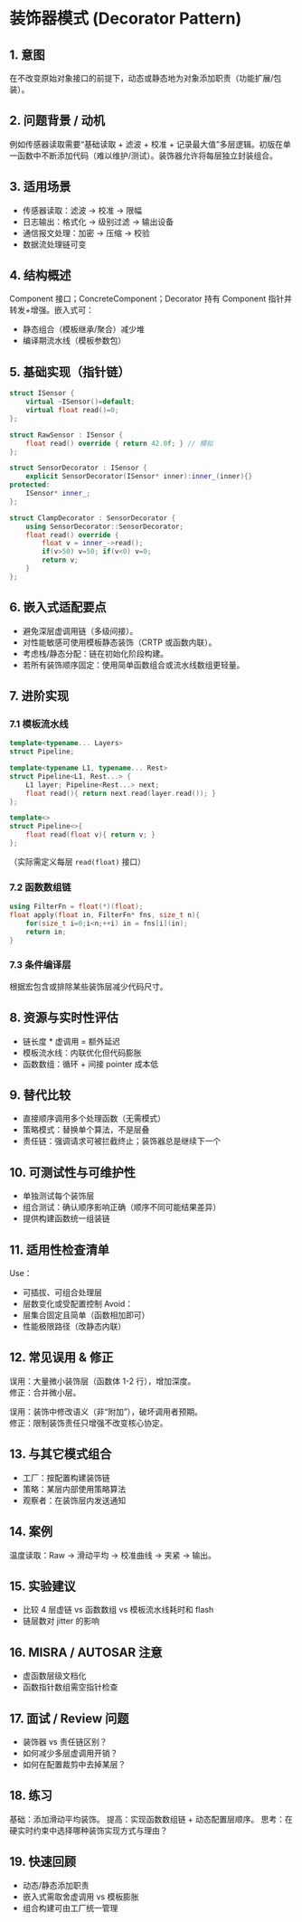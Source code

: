 # 装饰器模式 (Decorator Pattern)

## 1. 意图
在不改变原始对象接口的前提下，动态或静态地为对象添加职责（功能扩展/包装）。

## 2. 问题背景 / 动机
例如传感器读取需要“基础读取 + 滤波 + 校准 + 记录最大值”多层逻辑。初版在单一函数中不断添加代码（难以维护/测试）。装饰器允许将每层独立封装组合。

## 3. 适用场景
- 传感器读取：滤波 → 校准 → 限幅
- 日志输出：格式化 → 级别过滤 → 输出设备
- 通信报文处理：加密 → 压缩 → 校验
- 数据流处理链可变

## 4. 结构概述
Component 接口；ConcreteComponent；Decorator 持有 Component 指针并转发+增强。嵌入式可：
- 静态组合（模板继承/聚合）减少堆
- 编译期流水线（模板参数包）

## 5. 基础实现（指针链）
```cpp
struct ISensor {
    virtual ~ISensor()=default;
    virtual float read()=0;
};

struct RawSensor : ISensor {
    float read() override { return 42.0f; } // 模拟
};

struct SensorDecorator : ISensor {
    explicit SensorDecorator(ISensor* inner):inner_(inner){}
protected:
    ISensor* inner_;
};

struct ClampDecorator : SensorDecorator {
    using SensorDecorator::SensorDecorator;
    float read() override {
        float v = inner_->read();
        if(v>50) v=50; if(v<0) v=0;
        return v;
    }
};
```

## 6. 嵌入式适配要点
- 避免深层虚调用链（多级间接）。
- 对性能敏感可使用模板静态装饰（CRTP 或函数内联）。
- 考虑栈/静态分配：链在初始化阶段构建。
- 若所有装饰顺序固定：使用简单函数组合或流水线数组更轻量。

## 7. 进阶实现
### 7.1 模板流水线
```cpp
template<typename... Layers>
struct Pipeline;

template<typename L1, typename... Rest>
struct Pipeline<L1, Rest...> {
    L1 layer; Pipeline<Rest...> next;
    float read(){ return next.read(layer.read()); }
};

template<>
struct Pipeline<>{
    float read(float v){ return v; }
};
```
（实际需定义每层 `read(float)` 接口）

### 7.2 函数数组链
```cpp
using FilterFn = float(*)(float);
float apply(float in, FilterFn* fns, size_t n){
    for(size_t i=0;i<n;++i) in = fns[i](in);
    return in;
}
```

### 7.3 条件编译层
根据宏包含或排除某些装饰层减少代码尺寸。

## 8. 资源与实时性评估
- 链长度 * 虚调用 = 额外延迟
- 模板流水线：内联优化但代码膨胀
- 函数数组：循环 + 间接 pointer 成本低

## 9. 替代比较
- 直接顺序调用多个处理函数（无需模式）
- 策略模式：替换单个算法，不是层叠
- 责任链：强调请求可被拦截终止；装饰器总是继续下一个

## 10. 可测试性与可维护性
- 单独测试每个装饰层
- 组合测试：确认顺序影响正确（顺序不同可能结果差异）
- 提供构建函数统一组装链

## 11. 适用性检查清单
Use：
- 可插拔、可组合处理层
- 层数变化或受配置控制
Avoid：
- 层集合固定且简单（函数相加即可）
- 性能极限路径（改静态内联）

## 12. 常见误用 & 修正
误用：大量微小装饰层（函数体 1-2 行），增加深度。  
修正：合并微小层。

误用：装饰中修改语义（非“附加”），破坏调用者预期。  
修正：限制装饰责任只增强不改变核心协定。

## 13. 与其它模式组合
- 工厂：按配置构建装饰链
- 策略：某层内部使用策略算法
- 观察者：在装饰层内发送通知

## 14. 案例
温度读取：Raw -> 滑动平均 -> 校准曲线 -> 夹紧 → 输出。

## 15. 实验建议
- 比较 4 层虚链 vs 函数数组 vs 模板流水线耗时和 flash
- 链层数对 jitter 的影响

## 16. MISRA / AUTOSAR 注意
- 虚函数层级文档化
- 函数指针数组需空指针检查

## 17. 面试 / Review 问题
- 装饰器 vs 责任链区别？
- 如何减少多层虚调用开销？
- 如何在配置裁剪中去掉某层？

## 18. 练习
基础：添加滑动平均装饰。
提高：实现函数数组链 + 动态配置层顺序。
思考：在硬实时约束中选择哪种装饰实现方式与理由？

## 19. 快速回顾
- 动态/静态添加职责
- 嵌入式需取舍虚调用 vs 模板膨胀
- 组合构建可由工厂统一管理
